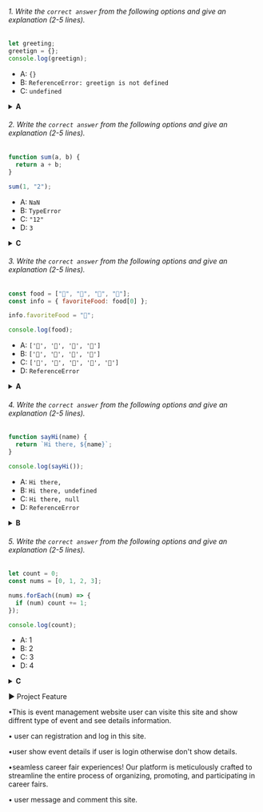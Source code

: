 

###### 1. Write the `correct answer` from the following options and give an explanation (2-5 lines).

```javascript
let greeting;
greetign = {};
console.log(greetign);
```

- A: `{}`
- B: `ReferenceError: greetign is not defined`
- C: `undefined`

<details><summary><b>A</b></summary>
<p>

#### Answer: ?

<i>This is because the greeting variable is declared and assigned an empty object and console.log statement prints the value of the greeting variable this value is empty object .</i>

</p>
</details>

###### 2. Write the `correct answer` from the following options and give an explanation (2-5 lines).

```javascript
function sum(a, b) {
  return a + b;
}

sum(1, "2");
```

- A: `NaN`
- B: `TypeError`
- C: `"12"`
- D: `3`

<details><summary><b>C</b></summary>
<p>

#### Answer: ?

<i>This is because when you use the + operator with a number and a string in JavaScript, it performs concatenation rather than addition if one of the operands is a string</i>

</p>
</details>

###### 3. Write the `correct answer` from the following options and give an explanation (2-5 lines).

```javascript
const food = ["🍕", "🍫", "🥑", "🍔"];
const info = { favoriteFood: food[0] };

info.favoriteFood = "🍝";

console.log(food);
```

- A: `['🍕', '🍫', '🥑', '🍔']`
- B: `['🍝', '🍫', '🥑', '🍔']`
- C: `['🍝', '🍕', '🍫', '🥑', '🍔']`
- D: `ReferenceError`

<details><summary><b>A</b></summary>
<p>

#### Answer: ?

<i>array food and an object info with a property favoriteFood initially set to the first element of the food array . Later, the value of info.favoriteFood is changed to . However, the food array remains unchanged. When you console.log(food), it will output the original food array:

css
Copy</i>

</p>
</details>

###### 4. Write the `correct answer` from the following options and give an explanation (2-5 lines).

```javascript
function sayHi(name) {
  return `Hi there, ${name}`;
}

console.log(sayHi());
```

- A: `Hi there,`
- B: `Hi there, undefined`
- C: `Hi there, null`
- D: `ReferenceError`

<details><summary><b>B</b></summary>
<p>

#### Answer: ?

<i>
The sayHi function expects a parameter name to be passed to it. However, in the console.log(sayHi()); statement, you are calling the sayHi function without passing any argument. When you do this, the name parameter inside the function will be undefined.</i>

</p>
</details>

###### 5. Write the `correct answer` from the following options and give an explanation (2-5 lines).

```javascript
let count = 0;
const nums = [0, 1, 2, 3];

nums.forEach((num) => {
  if (num) count += 1;
});

console.log(count);
```

- A: 1
- B: 2
- C: 3
- D: 4

<details><summary><b>C</b></summary>
<p>

#### Answer: ?

<i>In the given code, you have an array nums containing [0, 1, 2, 3]. The forEach method is used to iterate over each element of the array. In the callback function, there is an if statement that checks if the current element num is truthy (in JavaScript, any number other than 0 is considered truthy).</i>

</p>
</details>

▶ Project Feature


•This is event management website user can visite this site and show diffrent type of event and see details information.

• user can registration and log in this site.

•user show event details if user is login otherwise don't show details.

•seamless career fair experiences! Our platform is meticulously crafted to streamline the entire process of organizing, promoting, and participating in career fairs.

• user message and comment this site.
